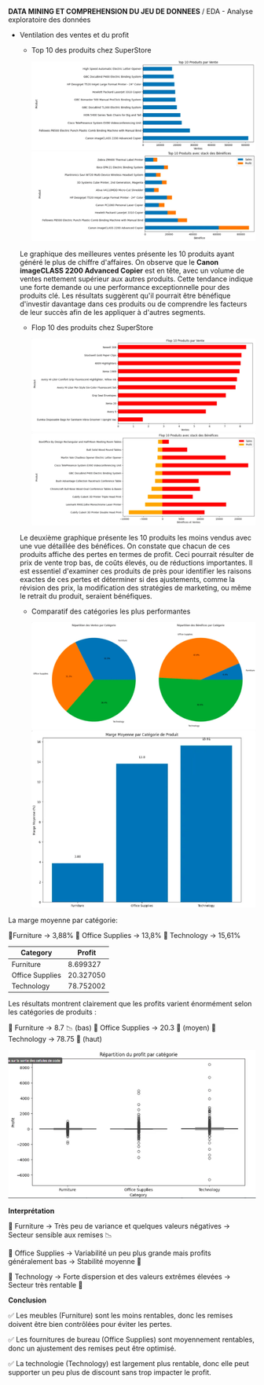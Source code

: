  **DATA MINING ET COMPREHENSION DU JEU DE DONNEES** /
 EDA - Analyse exploratoire des données

- Ventilation des ventes et du profit
  - Top 10 des produits chez SuperStore
    
    ![Top 10 des ventes en terme de CA](Picture%20for%20README/Top%2010%20ventes.png)
    ![Top 10 stack des Bénéfices](Picture%20for%20README/Top%2010%20stack%20Benef.png)

  Le graphique des meilleures ventes présente les 10 produits ayant généré le plus de chiffre d'affaires. On observe que le **Canon imageCLASS 2200 Advanced Copier** est en tête, avec un volume de ventes nettement supérieur aux autres produits. Cette tendance indique une forte demande ou une performance exceptionnelle pour des produits clé. Les résultats suggèrent qu'il pourrait être bénéfique d'investir davantage dans ces produits ou de comprendre les facteurs de leur succès afin de les appliquer à d'autres segments.
  
    - Flop 10 des produits chez SuperStore
     
      ![Top Flop vente](Picture%20for%20README/Top%20Flop%20vente.png)
      ![Top flop avec Bénéfice](Picture%20for%20README/Top%20flop%20avec%20Benef.png)

  Le deuxième graphique présente les 10 produits les moins vendus avec une vue détaillée des bénéfices. On constate que chacun de ces produits affiche des pertes en termes de profit. Ceci pourrait résulter de prix de vente trop bas, de coûts élevés, ou de réductions importantes. Il est essentiel d'examiner ces produits de près pour identifier les raisons exactes de ces pertes et déterminer si des ajustements, comme la révision des prix, la modification des stratégies de marketing, ou même le retrait du produit, seraient bénéfiques.

    - Comparatif des catégories les plus performantes
       
        ![Image by cat](Picture%20for%20README/by%20cat.png)
        ![Image by cat](Picture%20for%20README/marge%20by%20cat.png)       
      
 La marge moyenne par catégorie:

📌Furniture → 3,88%
📌 Office Supplies → 13,8%
📌 Technology → 15,61%


| **Category** | **Profit** |
| --- | --- |
| Furniture | 8.699327 |
| Office Supplies | 20.327050 |
| Technology | 78.752002 |

Les résultats montrent clairement que les profits varient énormément selon les catégories de produits :

📌 Furniture → 8.7 📉 (bas)
📌 Office Supplies → 20.3 🔄 (moyen)
📌 Technology → 78.75 🚀 (haut)

![Image by cat](Picture%20for%20README/rep%20mar.png)       

**Interprétation**

📌 Furniture → Très peu de variance et quelques valeurs négatives → Secteur sensible aux remises 📉

📌 Office Supplies → Variabilité un peu plus grande mais profits généralement bas → Stabilité moyenne 🔄

📌 Technology → Forte dispersion et des valeurs extrêmes élevées → Secteur très rentable 🚀

**Conclusion**

✅ Les meubles (Furniture) sont les moins rentables, donc les remises doivent être bien contrôlées pour éviter les pertes.

✅ Les fournitures de bureau (Office Supplies) sont moyennement rentables, donc un ajustement des remises peut être optimisé.

✅ La technologie (Technology) est largement plus rentable, donc elle peut supporter un peu plus de discount sans trop impacter le profit.


